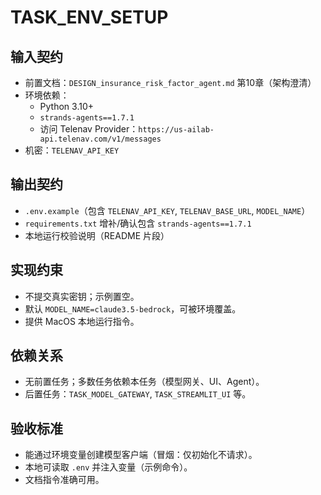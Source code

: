 # TASK_ENV_SETUP

## 输入契约
- 前置文档：`DESIGN_insurance_risk_factor_agent.md` 第10章（架构澄清）
- 环境依赖：
  - Python 3.10+
  - `strands-agents==1.7.1`
  - 访问 Telenav Provider：`https://us-ailab-api.telenav.com/v1/messages`
- 机密：`TELENAV_API_KEY`

## 输出契约
- `.env.example`（包含 `TELENAV_API_KEY`, `TELENAV_BASE_URL`, `MODEL_NAME`）
- `requirements.txt` 增补/确认包含 `strands-agents==1.7.1`
- 本地运行校验说明（README 片段）

## 实现约束
- 不提交真实密钥；示例置空。
- 默认 `MODEL_NAME=claude3.5-bedrock`，可被环境覆盖。
- 提供 MacOS 本地运行指令。

## 依赖关系
- 无前置任务；多数任务依赖本任务（模型网关、UI、Agent）。
- 后置任务：`TASK_MODEL_GATEWAY`, `TASK_STREAMLIT_UI` 等。

## 验收标准
- 能通过环境变量创建模型客户端（冒烟：仅初始化不请求）。
- 本地可读取 `.env` 并注入变量（示例命令）。
- 文档指令准确可用。
